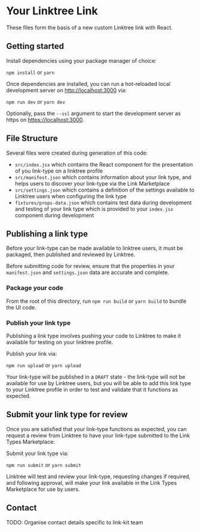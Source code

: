 # Your Linktree Link

These files form the basis of a new custom Linktree link with React.

## Getting started

Install dependencies using your package manager of choice:

`npm install` or `yarn`

Once dependencies are installed, you can run a hot-reloaded local development server on [http://localhost:3000](http://localhost:3000) via:

`npm run dev` or `yarn dev`

Optionally, pass the `--ssl` argument to start the development server as https on [https://localhost:3000](http://localhost:3000).

## File Structure

Several files were created during generation of this code:

- `src/index.jsx` which contains the React component for the presentation of you link-type on a linktree profile
- `src/manifest.json` which contains information about your link type, and helps users to discover your link-type via the Link Marketplace
- `src/settings.json` which contains a definition of the settings available to Linktree users when configuring the link type
- `fixtures/props-data.json` which contains test data during development and testing of your link type which is provided to your `index.jsx` component during development

## Publishing a link type

Before your link-type can be made available to linktree users, it must be packaged, then published and reviewed by Linktree.

Before submitting code for review, ensure that the properties in your `manifest.json` and `settings.json` data are accurate and complete.

### Package your code

From the root of this directory, run  `npm run build` or `yarn build` to bundle the UI code.

### Publish your link type

Publishing a link type involves pushing your code to Linktree to make it available for testing on your linktree profile.

Publish your link via:

`npm run upload` or `yarn upload`

Your link-type will be published in a `DRAFT` state - the link-type will not be available for use by Linktree users, but you will be able to add this link type to your Linktree profile in order to test and validate that it functions as expected.

## Submit your link type for review

Once you are satisfied that your link-type functions as expected, you can request a review from Linktree to have your link-type submitted to the Link Types Marketplace:

Submit your link type via:

`npm run submit` or `yarn submit`

Linktree will test and review your link-type, requesting changes if required, and following approval, will make your link available in the Link Types Marketplace for use by users.

## Contact

TODO: Organise contact details specific to link-kit team
